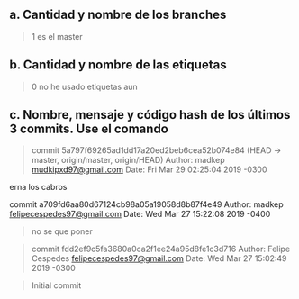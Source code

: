 ## a. Cantidad y nombre de los branches
>1 es el master

## b. Cantidad y nombre de las etiquetas
> 0  no he usado etiquetas aun

## c. Nombre, mensaje y código hash de los últimos 3 commits. Use el comando

>commit 5a797f69265ad1dd17a20ed2beb6cea52b074e84 (HEAD -> master, origin/master, origin/HEAD)
Author: madkep <mudkipxd97@gmail.com>
Date:   Fri Mar 29 02:25:04 2019 -0300

erna los cabros

commit a709fd6aa80d67124cb98a05a19058d8b87f4e49
Author: madkep <felipecespedes97@gmail.com>
Date:   Wed Mar 27 15:22:08 2019 -0400

>no se que poner

>commit fdd2ef9c5fa3680a0ca2f1ee24a95d8fe1c3d716
Author: Felipe Cespedes <felipecespedes97@gmail.com>
Date:   Wed Mar 27 15:02:49 2019 -0300

>Initial commit